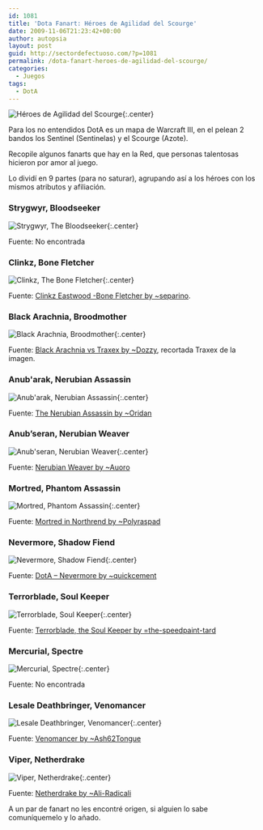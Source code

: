 ```yaml
---
id: 1081
title: 'Dota Fanart: Héroes de Agilidad del Scourge'
date: 2009-11-06T21:23:42+00:00
author: autopsia
layout: post
guid: http://sectordefectuoso.com/?p=1081
permalink: /dota-fanart-heroes-de-agilidad-del-scourge/
categories:
  - Juegos
tags:
  - DotA
---
```

![Héroes de Agilidad del Scourge](/assets/images/2009/11/agilidadscourge.jpg){:.center}

Para los no entendidos DotA es un mapa de Warcraft III, en el pelean 2 bandos los Sentinel (Sentinelas) y el Scourge (Azote).

Recopile algunos fanarts que hay en la Red, que personas talentosas hicieron por amor al juego.

Lo dividí en 9 partes (para no saturar), agrupando así a los héroes con los mismos atributos y afiliación.

<!--more-->

### Strygwyr, Bloodseeker

![Strygwyr, The Bloodseeker](/assets/images/2009/11/strygwyr.jpg){:.center}

Fuente: No encontrada

### Clinkz, Bone Fletcher

![Clinkz, The Bone Fletcher](/assets/images/2009/11/clinkz_eastwood.jpg){:.center}

Fuente: [Clinkz Eastwood -Bone Fletcher by ~separino](http://separino.deviantart.com/art/Clinkz-Eastwood-Bone-Fletcher-117141981).

### Black Arachnia, Broodmother

![Black Arachnia, Broodmother](/assets/images/2009/11/black-arachnia.jpg){:.center}

Fuente: [Black Arachnia vs Traxex by ~Dozzy](http://dozzy.deviantart.com/art/Black-Arachnia-vs-Traxex-65125973), recortada Traxex de la imagen.

### Anub'arak, Nerubian Assassin

![Anub'arak, Nerubian Assassin](/assets/images/2009/11/anubarak.gif){:.center}

Fuente: [The Nerubian Assassin by ~Oridan](http://oridan.deviantart.com/art/The-Nerubian-Assassin-17442437)

### Anub&#8217;seran, Nerubian Weaver

![Anub'seran, Nerubian Weaver](/assets/images/2009/11/anubseran.jpg){:.center}

Fuente: [Nerubian Weaver by ~Auoro](http://auoro.deviantart.com/art/Nerubian-Weaver-37784213)

### Mortred, Phantom Assassin

![Mortred, Phantom Assassin](/assets/images/2009/11/mortred.jpg){:.center}

Fuente: [Mortred in Northrend by ~Polyraspad](http://polyraspad.deviantart.com/art/Mortred-in-Northrend-110017522)

### Nevermore, Shadow Fiend

![Nevermore, Shadow Fiend](/assets/images/2009/11/nevermore.jpg){:.center}

Fuente: [DotA &#8211; Nevermore by ~quickcement](http://quickcement.deviantart.com/art/DotA-Nevermore-132176690)

### Terrorblade, Soul Keeper

![Terrorblade, Soul Keeper](/assets/images/2009/11/terrorblade.jpg){:.center}

Fuente: [Terrorblade, the Soul Keeper by =the-speedpaint-tard](http://the-speedpaint-tard.deviantart.com/art/Terrorblade-the-Soul-Keeper-123410255)

### Mercurial, Spectre

![Mercurial, Spectre](/assets/images/2009/11/mercurial.jpg){:.center}

Fuente: No encontrada

### Lesale Deathbringer, Venomancer

![Lesale Deathbringer, Venomancer](/assets/images/2009/11/lesaledeathbringer.jpg){:.center}

Fuente: [Venomancer by ~Ash62Tongue](http://ash62tongue.deviantart.com/art/Venomancer-138438647)

### Viper, Netherdrake

![Viper, Netherdrake](/assets/images/2009/11/viper.jpg){:.center}

Fuente: [Netherdrake by ~Ali-Radicali](http://ali-radicali.deviantart.com/art/Netherdrake-68259656)

A un par de fanart no les encontré origen, si alguien lo sabe comuníquemelo y lo añado.
